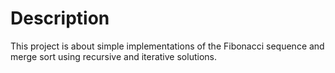 # Description
This project is about simple implementations of the Fibonacci sequence and merge sort using recursive and iterative solutions.